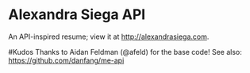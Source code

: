 # Alexandra Siega API

An API-inspired resume; view it at http://alexandrasiega.com.

#Kudos
Thanks to Aidan Feldman (@afeld) for the base code!
See also: https://github.com/danfang/me-api
